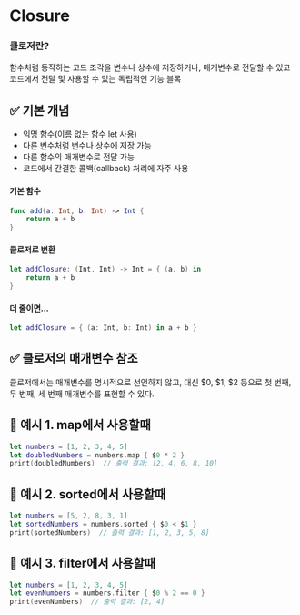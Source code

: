 # Closure
### 클로저란?
함수처럼 동작하는 코드 조각을 변수나 상수에 저장하거나, 매개변수로 전달할 수 있고 코드에서 전달 및 사용할 수 있는 독립적인 기능 블록

## ✅ 기본 개념
- 익명 함수(이름 없는 함수 let 사용)
- 다른 변수처럼 변수나 상수에 저장 가능
- 다른 함수의 매개변수로 전달 가능
- 코드에서 간결한 콜백(callback) 처리에 자주 사용  
#### 기본 함수
```swift
func add(a: Int, b: Int) -> Int {    
    return a + b
}
```
#### 클로저로 변환
```swift
let addClosure: (Int, Int) -> Int = { (a, b) in
    return a + b
}
```
#### 더 줄이면...
```swift
let addClosure = { (a: Int, b: Int) in a + b }
```

## ✅ 클로저의 매개변수 참조
클로저에서는 매개변수를 명시적으로 선언하지 않고, 대신 $0, $1, $2 등으로 첫 번째, 두 번째, 세 번째 매개변수를 표현할 수 있다.

## 📌 예시 1. map에서 사용할때
```swift
let numbers = [1, 2, 3, 4, 5]
let doubledNumbers = numbers.map { $0 * 2 }
print(doubledNumbers)  // 출력 결과: [2, 4, 6, 8, 10]
```
## 📌 예시 2. sorted에서 사용할때
```swift
let numbers = [5, 2, 8, 3, 1]
let sortedNumbers = numbers.sorted { $0 < $1 }
print(sortedNumbers)  // 출력 결과: [1, 2, 3, 5, 8]
```
## 📌 예시 3. filter에서 사용할때
```swift
let numbers = [1, 2, 3, 4, 5]
let evenNumbers = numbers.filter { $0 % 2 == 0 }
print(evenNumbers)  // 출력 결과: [2, 4]
```






